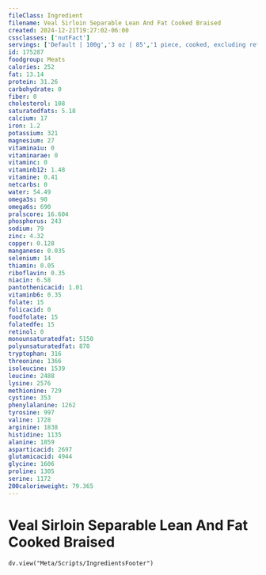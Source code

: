```yaml
---
fileClass: Ingredient
filename: Veal Sirloin Separable Lean And Fat Cooked Braised
created: 2024-12-21T19:27:02-06:00
cssclasses: ['nutFact']
servings: ['Default | 100g','3 oz | 85','1 piece, cooked, excluding refuse (yield from 1 lb raw meat with refuse) | 205']
id: 175287
foodgroup: Meats
calories: 252
fat: 13.14
protein: 31.26
carbohydrate: 0
fiber: 0
cholesterol: 108
saturatedfats: 5.18
calcium: 17
iron: 1.2
potassium: 321
magnesium: 27
vitaminaiu: 0
vitaminarae: 0
vitaminc: 0
vitaminb12: 1.48
vitamine: 0.41
netcarbs: 0
water: 54.49
omega3s: 90
omega6s: 690
pralscore: 16.604
phosphorus: 243
sodium: 79
zinc: 4.32
copper: 0.128
manganese: 0.035
selenium: 14
thiamin: 0.05
riboflavin: 0.35
niacin: 6.58
pantothenicacid: 1.01
vitaminb6: 0.35
folate: 15
folicacid: 0
foodfolate: 15
folatedfe: 15
retinol: 0
monounsaturatedfat: 5150
polyunsaturatedfat: 870
tryptophan: 316
threonine: 1366
isoleucine: 1539
leucine: 2488
lysine: 2576
methionine: 729
cystine: 353
phenylalanine: 1262
tyrosine: 997
valine: 1728
arginine: 1838
histidine: 1135
alanine: 1859
asparticacid: 2697
glutamicacid: 4944
glycine: 1606
proline: 1305
serine: 1172
200calorieweight: 79.365
---
```


# Veal Sirloin Separable Lean And Fat Cooked Braised

```dataviewjs
dv.view("Meta/Scripts/IngredientsFooter")
```